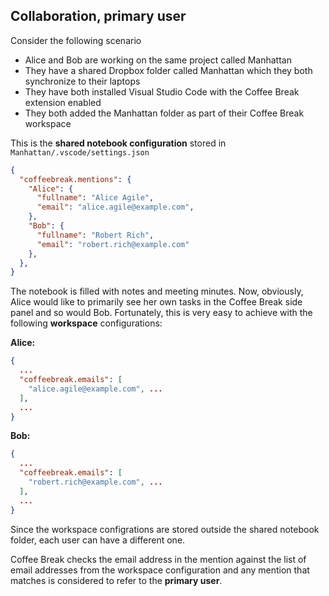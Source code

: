 ## Collaboration, primary user

Consider the following scenario

- Alice and Bob are working on the same project called Manhattan
- They have a shared Dropbox folder called Manhattan which they both synchronize to their laptops
- They have both installed Visual Studio Code with the Coffee Break extension enabled
- They both added the Manhattan folder as part of their Coffee Break workspace

This is the **shared notebook configuration** stored in `Manhattan/.vscode/settings.json`

```json
{
  "coffeebreak.mentions": {
    "Alice": {
      "fullname": "Alice Agile",
      "email": "alice.agile@example.com",
    },
    "Bob": {
      "fullname": "Robert Rich",
      "email": "robert.rich@example.com"
    },
  },
}
```

The notebook is filled with notes and meeting minutes. Now, obviously, Alice would like to primarily see her own tasks in the Coffee Break side panel and so would Bob. Fortunately, this is very easy to achieve with the following **workspace** configurations:

**Alice:**

```json
{
  ...
  "coffeebreak.emails": [
    "alice.agile@example.com", ...
  ],
  ...
}
```

**Bob:**

```json
{
  ...
  "coffeebreak.emails": [
    "robert.rich@example.com", ...
  ],
  ...
}
```

Since the workspace configrations are stored outside the shared notebook folder, each user can have a different one.

Coffee Break checks the email address in the mention against the list of email addresses from the workspace configuration and any mention that matches is considered to refer to the **primary user**.